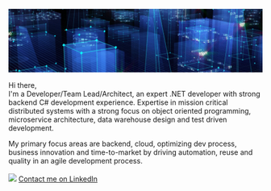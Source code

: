 ![Header image](https://github.com/matjazbravc/matjazbravc/blob/main/profile_background.jpg?raw=true)

Hi there,
<br />
I'm a Developer/Team Lead/Architect, an expert .NET developer with strong  backend C# development experience. Expertise in mission critical distributed systems with a strong focus on object oriented programming, microservice architecture, data warehouse design and test driven development.
<br />

My primary focus areas are backend, cloud, optimizing dev process, business innovation and time-to-market by driving automation, reuse and quality in an agile development process.
<br />
<br />
[<img src="https://static.licdn.com/scds/common/u/img/webpromo/btn_in_20x15.png">](https://www.linkedin.com/in/matjazbravc/)
[Contact me on LinkedIn](https://www.linkedin.com/in/matjazbravc/)
